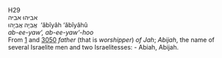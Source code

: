 H29  
אביּהוּ אביּה  
אֲבִיָה אֲבִיָהוּ ‎ ‘ăbı̂yâh ‘ăbı̂yâhû  
*ab-ee-yaw‘,* *ab-ee-yaw‘-hoo*  
From [1](h0001) and [3050](h3050) *father* (that is *worshipper*) *of*
*Jah*; *Abijah*, the name of several Israelite men and two
Israelitesses: - Abiah, Abijah.  
